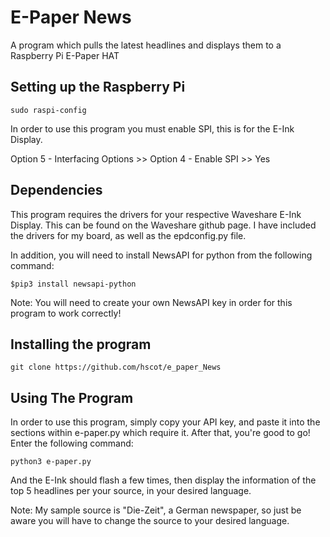 # E-Paper News
A program which pulls the latest headlines and displays them to a Raspberry Pi E-Paper HAT

## Setting up the Raspberry Pi

`sudo raspi-config`

In order to use this program you must enable SPI, this is for the E-Ink Display.

Option 5 - Interfacing Options >> Option 4 - Enable SPI >> Yes

## Dependencies
This program requires the drivers for your respective Waveshare E-Ink Display. This can be found on the Waveshare github page.
I have included the drivers for my board, as well as the epdconfig.py file.

In addition, you will need to install NewsAPI for python from the following command:

`$pip3 install newsapi-python`

Note: You will need to create your own NewsAPI key in order for this program to work correctly!

## Installing the program

`git clone https://github.com/hscot/e_paper_News`

## Using The Program

In order to use this program, simply copy your API key, and paste it into the sections within e-paper.py which require it. After that, you're good to go! Enter the following command:

`python3 e-paper.py`

And the E-Ink should flash a few times, then display the information of the top 5 headlines per your source, in your desired language.

Note: My sample source is "Die-Zeit", a German newspaper, so just be aware you will have to change the source to your desired language.
